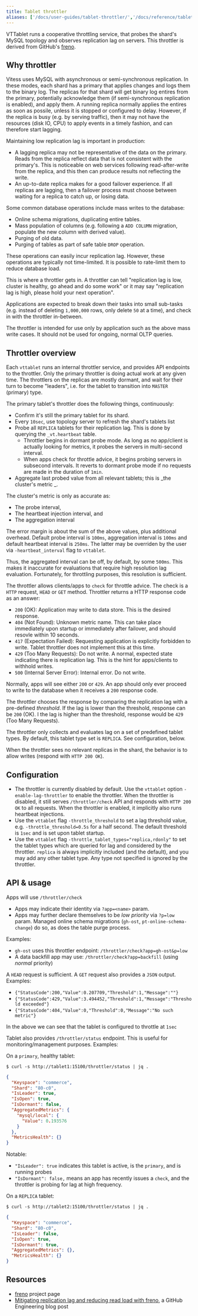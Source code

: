 ```yaml
---
title: Tablet throttler
aliases: ['/docs/user-guides/tablet-throttler/','/docs/reference/tablet-throttler/']
---
```


VTTablet runs a cooperative throttling service, that probes the shard's MySQL topology and observes replication lag on servers. This throttler is derived from GitHub's [freno](https://github.com/github/freno).

## Why throttler

Vitess uses MySQL with asynchronous or semi-synchronous replication. In these modes, each shard has a primary that applies changes and logs them to the binary log. The replicas for that shard will get binary log entires from the primary, potentially acknowledge them (if semi-synchronous replication is enabled), and apply them. A running replica normally applies the entires as soon as possile, unless it is stopped or configured to delay. However, if the replica is busy (e.g. by serving traffic), then it may not have the resources (disk IO, CPU) to apply events in a timely fashion, and can therefore start lagging.

Maintaining low replication lag is important in production:

- A lagging replica may not be representative of the data on the primary. Reads from the replica reflect data that is not consistent with the primary's. This is noticeable on web services following read-after-write from the replica, and this then can produce results not reflecting the write.
- An up-to-date replica makes for a good failover experience. If all replicas are lagging, then a failover process must choose between waiting for a replica to catch up, or losing data.

Some common database operations include mass writes to the database:

- Online schema migrations, duplicating entire tables.
- Mass population of columns (e.g. following a `ADD COLUMN` migration, populate the new column with derived value).
- Purging of old data.
- Purging of tables as part of safe table `DROP` operation.

These operations can easily incur replication lag. However, these operations are typically not time-limited. It is possible to rate-limit them to reduce database load.

This is where a throttler gets in. A throttler can tell "replication lag is low, cluster is healthy, go ahead and do some work" or it may say "replication lag is high, please hold your next operation".

Applications are expected to break down their tasks into small sub-tasks (e.g. instead of deleting `1,000,000` rows, only delete `50` at a time), and check in with the throttler in-between.

The throttler is intended for use only by application such as the above mass write cases. It should not be used for ongoing, normal OLTP queries.

## Throttler overview

Each `vttablet` runs an internal throttler service, and provides API endpoints to the throttler. Only the primary throttler is doing actual work at any given time. The throttlers on the replicas are mostly dormant, and wait for their turn to become "leaders", i.e. for the tablet to transition into `MASTER` (primary) type.

The primary tablet's throttler does the following things, continuously:

- Confirm it's still the primary tablet for its shard.
- Every `10sec`, use topology server to refresh the shard's tablets list
- Probe all `REPLICA` tablets for their replication lag. This is done by querying the `_vt.heartbeat` table.
  - Throttler begins in dormant probe mode. As long as no app/client is actually looking for metrics, it probes the servers in multi-second interval.
  - When apps check for throttle advice, it begins probing servers in subsecond intervals. It reverts to dormant probe mode if no requests are made in the duration of `1min`.
- Aggregate last probed value from all relevant tablets; this is _the cluster's metric _.

The cluster's metric is only as accurate as:

- The probe interval,
- The heartbeat injection interval, and
- The aggregation interval

The error margin is about the sum of the above values, plus additional overhead. Default probe interval is `100ms`, aggregation interval is `100ms` and default heartbeat interval is `250ms`. The latter may be overriden by the user via `-heartbeat_interval` flag to `vttablet`.

Thus, the aggregated interval can be off, by default, by some `500ms`. This makes it inaccurate for evaluations that require high resolution lag evaluation. Fortunately, for throttling purposes, this resolution is sufficient.

The throttler allows clients/apps to `check` for throttle advice. The check is a `HTTP` request, `HEAD` or `GET` method. Throttler returns a HTTP response code as an answer:

- `200` (OK): Application may write to data store. This is the desired response.
- `404` (Not Found): Unknown metric name. This can take place immediately upon startup or immediately after failover, and should resovle within 10 seconds.
- `417` (Expectation Failed): Requesting application is explicitly forbidden to write. Tablet throttler does not implement this at this time.
- `429` (Too Many Requests): Do not write. A normal, expected state indicating there is replication lag. This is the hint for apps/clients to withhold writes.
- `500` (Internal Server Error): Internal error. Do not write.

Normally, apps will see either `200` or `429`. An app should only ever proceed to write to the database when it receives a `200` response code.

The throttler chooses the response by comparing the replication lag with a pre-defined _threshold_. If the lag is lower than the threshold, response can be `200` (OK). I the lag is higher than the threshold, response would be `429` (Too Many Requests).

The throttler only collects and evaluates lag on a set of predefined tablet types. By default, this tablet type set is `REPLICA`. See configuration, below.

When the throttler sees no relevant replicas in the shard, the behavior is to allow writes (respond with `HTTP 200 OK`).

## Configuration


- The throttler is currently disabled by default. Use the `vttablet` option `-enable-lag-throttler` to enable the throttler.
  When the throttler is disabled, it still serves `/throttler/check` API and responds with `HTTP 200 OK` to all requests.
  When the throttler is enabled, it implicitly also runs heartbeat injections.
- Use the `vttablet` flag `-throttle_threshold` to set a lag threshold value, e.g. `-throttle_threshold=0.5s` for a half second. The default threshold is `1sec` and is set upon tablet startup.
- Use the `vttablet` flag `-throttle_tablet_types="replica,rdonly"` to set the tablet types which are queried for lag and considered by the throttler. `replica` is always implicitly included (and the default), and you may add any other tablet type. Any type not specified is ignored by the throttler.

## API & usage

Apps will use `/throttler/check`

- Apps may indicate their identity via `?app=<name>` param.
- Apps may further declare themselves to be _low priority_ via `?p=low` param. Managed online schema migrations (`gh-ost`, `pt-online-schema-change`) do so, as does the table purge process.

Examples:

- `gh-ost` uses this throttler endpoint: `/throttler/check?app=gh-ost&p=low`
- A data backfill app may use: `/throttler/check?app=backfill` (using _normal_ priority)

A `HEAD` request is sufficient. A `GET` request also provides a `JSON` output. Examples:

- `{"StatusCode":200,"Value":0.207709,"Threshold":1,"Message":""}`
- `{"StatusCode":429,"Value":3.494452,"Threshold":1,"Message":"Threshold exceeded"}`
- `{"StatusCode":404,"Value":0,"Threshold":0,"Message":"No such metric"}`

In the above we can see that the tablet is configured to throttle at `1sec`

Tablet also provides `/throttler/status` endpoint. This is useful for monitoring/management purposes. Examples:

On a `primary`, healthy tablet:

```shell
$ curl -s http://tablet1:15100/throttler/status | jq .
```
```json
{
  "Keyspace": "commerce",
  "Shard": "80-c0",
  "IsLeader": true,
  "IsOpen": true,
  "IsDormant": false,
  "AggregatedMetrics": {
    "mysql/local": {
      "Value": 0.193576
    }
  },
  "MetricsHealth": {}
}

```

Notable:

- `"IsLeader": true` indicates this tablet is active, is the `primary`, and is running probes
- `"IsDormant": false,` means an app has recently issues a `check`, and the throttler is probing for lag at high frequency.

On a `REPLICA` tablet:

```shell
$ curl -s http://tablet2:15100/throttler/status | jq .
```
```json
{
  "Keyspace": "commerce",
  "Shard": "80-c0",
  "IsLeader": false,
  "IsOpen": true,
  "IsDormant": true,
  "AggregatedMetrics": {},
  "MetricsHealth": {}
}
```


## Resources

- [freno](https://github.com/github/freno) project page
- [Mitigating replication lag and reducing read load with freno](https://github.blog/2017-10-13-mitigating-replication-lag-and-reducing-read-load-with-freno/), a GitHub Engineering blog post

